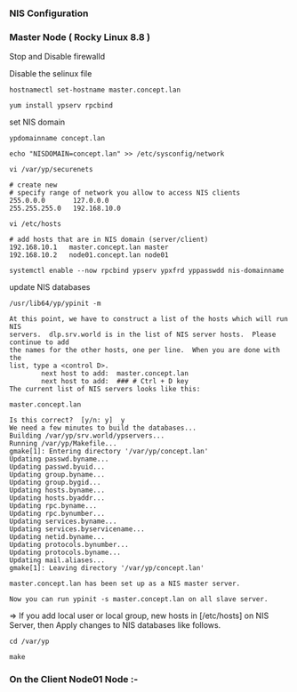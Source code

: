 ### NIS Configuration

### Master Node ( Rocky Linux 8.8 )
Stop and Disable firewalld

Disable the selinux file
```
hostnamectl set-hostname master.concept.lan
```
```
yum install ypserv rpcbind
```

set NIS domain
```
ypdomainname concept.lan
```
```
echo "NISDOMAIN=concept.lan" >> /etc/sysconfig/network
```
```
vi /var/yp/securenets
```
```
# create new
# specify range of network you allow to access NIS clients
255.0.0.0       127.0.0.0
255.255.255.0   192.168.10.0
```
```
vi /etc/hosts
```
```
# add hosts that are in NIS domain (server/client)
192.168.10.1   master.concept.lan master
192.168.10.2   node01.concept.lan node01
```
```
systemctl enable --now rpcbind ypserv ypxfrd yppasswdd nis-domainname
```
update NIS databases
```
/usr/lib64/yp/ypinit -m
```
```
At this point, we have to construct a list of the hosts which will run NIS
servers.  dlp.srv.world is in the list of NIS server hosts.  Please continue to add
the names for the other hosts, one per line.  When you are done with the
list, type a <control D>.
        next host to add:  master.concept.lan
        next host to add:  ### # Ctrl + D key
The current list of NIS servers looks like this:

master.concept.lan

Is this correct?  [y/n: y]  y
We need a few minutes to build the databases...
Building /var/yp/srv.world/ypservers...
Running /var/yp/Makefile...
gmake[1]: Entering directory '/var/yp/concept.lan'
Updating passwd.byname...
Updating passwd.byuid...
Updating group.byname...
Updating group.bygid...
Updating hosts.byname...
Updating hosts.byaddr...
Updating rpc.byname...
Updating rpc.bynumber...
Updating services.byname...
Updating services.byservicename...
Updating netid.byname...
Updating protocols.bynumber...
Updating protocols.byname...
Updating mail.aliases...
gmake[1]: Leaving directory '/var/yp/concept.lan'

master.concept.lan has been set up as a NIS master server.

Now you can run ypinit -s master.concept.lan on all slave server.
```
=> If you add local user or local group, new hosts in [/etc/hosts] on NIS Server, then Apply changes to NIS databases like follows.
```
cd /var/yp
```
```
make
```

### On the Client Node01 Node :-
